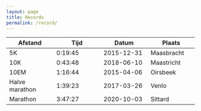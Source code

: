 ```yaml
---
layout: page
title: Records
permalink: /record/
---
```


<div>
<table>
	<thead>
		<tr>
			<th width="25%">Afstand</th>
			<th width="25%">Tijd</th>
			<th width="25%">Datum</th>
			<th width="25%">Plaats</th>
		</tr>
	</thead>
	<tbody>
		<tr>
			<td>5K</td>
			<td>0:19:45</td>
			<td>2015-12-31</td>
			<td>Maasbracht</td>			
		</tr>
		<tr>
			<td>10K</td>
			<td>0:43:48</td>
			<td>2018-06-10</td>
			<td>Maastricht</td>			
		</tr>
		<tr>
			<td>10EM</td>
			<td>1:16:44</td>
			<td>2015-04-06</td>
			<td>Oirsbeek</td>			
		</tr>
		<tr>
			<td>Halve marathon</td>
			<td>1:39:23</td>
			<td>2017-03-26</td>
			<td>Venlo</td>			
		</tr>
		<tr>
			<td>Marathon</td>
			<td>3:47:27</td>
			<td>2020-10-03</td>
			<td>Sittard</td>			
		</tr>
	</tbody>
</table>
</div>

